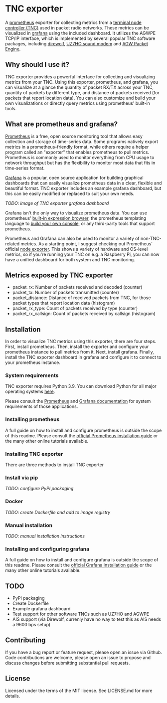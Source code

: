 # TNC exporter
A [prometheus](https://prometheus.io/) exporter for collecting metrics from a [terminal node controller (TNC)](https://en.wikipedia.org/wiki/Terminal_node_controller) used in packet radio networks. These metrics can be visualized in [grafana](https://grafana.com/) using the included dashboard. It utilizes the AGWPE TCP/IP interface, which is implemented by several popular TNC software packages, including [direwolf](https://github.com/wb2osz/direwolf), [UZ7HO sound modem](http://uz7.ho.ua/packetradio.htm) and [AGW Packet Engine](https://www.sv2agw.com/ham#pepro).

## Why should I use it?
TNC exporter provides a powerful interface for collecting and visualizing metrics from your TNC. Using this exporter, prometheus, and grafana, you can visualize at a glance the quantity of packet RX/TX across your TNC, quantity of packets by different type, and distance of packets received (for packets that report location data). You can also customize and build your own visualizations or directly query metrics using prometheus' built-in tools.

## What are prometheus and grafana?
[Prometheus](https://prometheus.io/) is a free, open source monitoring tool that allows easy collection and storage of time-series data. Some programs natively export metrics in a prometheus-friendly format, while others require a helper program called an "exporter" that enables prometheus to pull metrics. Prometheus is commonly used to monitor everything from CPU usage to network throughput but has the flexibility to monitor most data that fits in time-series format.

[Grafana](https://grafana.com/) is a popular, open source application for building graphical dashboards that can easily visualize prometheus data in a clear, flexible and beautiful format. TNC exporter includes an example grafana dashboard, but this can be easily modified or replaced to suit your own needs.

*TODO: image of TNC exporter grafana dashboard*

Grafana isn't the only way to visualize prometheus data. You can use prometheus' [built-in expression browser](https://prometheus.io/docs/visualization/browser/), the prometheus templating language to [build your own console](https://prometheus.io/docs/visualization/consoles/), or any third-party tools that support prometheus.

Prometheus and Grafana can also be used to monitor a variety of non-TNC-related metrics. As a starting point, I suggest checking out Prometheus' official [node exporter](https://github.com/prometheus/node_exporter). This shows a variety of hardware and OS-level metrics, so if you're running your TNC on e.g. a Raspberry Pi, you can now have a unified dashboard for both system and TNC monitoring.

## Metrics exposed by TNC exporter
- packet_rx: Number of packets received and decoded (counter)
- packet_tx: Number of packets transmitted (counter)
- packet_distance: Distance of received packets from TNC, for those packet types that report location data (histogram)
- packet_rx_type: Count of packets received by type (counter)
- packet_rx_callsign: Count of packets received by callsign (histogram)

## Installation
In order to visualize TNC metrics using this exporter, there are four steps. First, install prometheus. Then, install the exporter and configure your prometheus instance to pull metrics from it. Next, install grafana. Finally, install the TNC exporter dashboard in grafana and configure it to connect to your prometheus instance.

### System requirements
TNC exporter requires Python 3.9. You can download Python for all major operating systems [here](https://www.python.org/downloads/).

Please consult the [Prometheus](https://prometheus.io/docs/prometheus/latest/getting_started/) and [Grafana documentation](https://grafana.com/docs/grafana/latest/installation/requirements/) for system requirements of those applications.

### Installing prometheus
A full guide on how to install and configure prometheus is outside the scope of this readme. Please consult the [official Prometheus installation guide](https://prometheus.io/docs/prometheus/latest/installation/) or the many other online tutorials available.

### Installing TNC exporter
There are three methods to install TNC exporter
### Install via pip
*TODO: configure PyPI packaging*
### Docker
*TODO: create Dockerfile and add to image registry*
### Manual installation
*TODO: manual installation instructions*

### Installing and configuring grafana
A full guide on how to install and configure grafana is outside the scope of this readme. Please consult the [official Grafana installation guide](https://grafana.com/docs/grafana/latest/installation/) or the many other online tutorials available.

## TODO
- PyPI packaging
- Create Dockerfile
- Example grafana dashboard
- Test support for other software TNCs such as UZ7HO and AGWPE
- AIS support (via Direwolf, currenly have no way to test this as AIS needs a 9600 bps setup)

## Contributing
If you have a bug report or feature request, please open an issue via Github. Code contributions are welcome, please open an issue to propose and discuss changes before submitting substantial pull requests.

## License
Licensed under the terms of the MIT license. See LICENSE.md for more details.